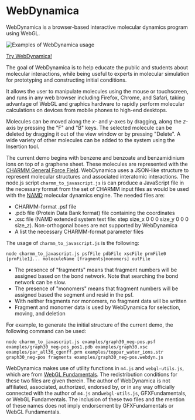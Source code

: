 WebDynamica
===========

WebDynamica is a browser-based interactive molecular dynamics program using WebGL.

![Examples of WebDynamica usage](https://github.com/user-attachments/assets/14fdb922-a77d-4695-8e59-bc51a95937cb)

[Try WebDynamica!](https://jeffcomer.us/webdynamica)

The goal of WebDynamica is to help educate the public and students about molecular interactions, while being useful to experts in molecular simulation for prototyping and constructing initial conditions.

It allows the user to manipulate molecules using the mouse or touchscreen, and runs in any web browser including Firefox, Chrome, and Safari, taking advantage of WebGL and graphics hardware to rapidly perform molecular calculations on devices from mobile phones to high-end desktops. 

Molecules can be moved along the *x*- and *y*-axes by dragging, along the *z*-axis by pressing the "F" and "B" keys. The selected molecule can be deleted by dragging it out of the view window or by pressing "Delete". A wide variety of other molecules can be added to the system using the Insertion tool. 

The current demo begins with benzene and benzoate and benzamidinium ions on top of a graphene sheet. These molecules are represented with the [CHARMM General Force Field](https://doi.org/10.1002/jcc.21367). WebDynamica uses a JSON-like structure to represent molecular structures and associated interatomic interactions. The node.js script `charmm_to_javascript.js` is can produce a JavaScript file in the necessary format from the set of CHARMM input files as would be used with the [NAMD](https://www.ks.uiuc.edu/Research/namd/) molecular dynamics engine. The needed files are:

- CHARMM-format .psf file
- .pdb file (Protein Data Bank format) file containing the coordinates
- .xsc file (NAMD extended system text file: step size_x 0 0 0 size_y 0 0 0 size_z). Non-orthogonal boxes are not supported by WebDynamica
- A list the necessary CHARMM-format parameter files

The usage of `charmm_to_javascript.js` is the following:

`node charmm_to_javascript.js psfFile pdbFile xscFile prmFile0 [prmFile1]... moleculeName [fragments|monomers] outFile`

- The presence of "fragments" means that fragment numbers will be assigned based on the bond network. Note that searching the bond network can be slow.
- The presence of "monomers" means that fragment numbers will be assigned based the segment and resid in the psf.
- With neither fragments nor monomers, no fragment data will be written
- Fragment and monomer data is used by WebDynamica for selection, moving, and deletion
    
For example, to generate the initial structure of the current demo, the following command can be used:

`node charmm_to_javascript.js examples/graph30_neg-pos.psf examples/graph30_neg-pos_pos1.pdb examples/graph30.xsc examples/par_all36_cgenff.prm examples/toppar_water_ions.str graph30_neg-pos fragments examples/graph30_neg-pos.webdyn.js`

WebDynamica makes use of utility functions in `m4.js` and `webgl-utils.js`, which are from [WebGL Fundamentals](https://webglfundamentals.org/). The redistribution conditions for these two files are given therein. The author of WebDynamica is not affiliated, associated, authorized, endorsed by, or in any way officially connected with the author of `m4.js` and`webgl-utils.js`, GFXFundamentals, or WebGL Fundamentals. The inclusion of these two files and the mention of these names does not imply endorsement by GFXFundamentals or WebGL Fundamentals.
